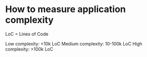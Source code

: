 # How to measure application complexity

LoC = Lines of Code

Low complexity: <10k LoC
Medium complexity: 10-100k LoC
High complexity: >100k LoC

